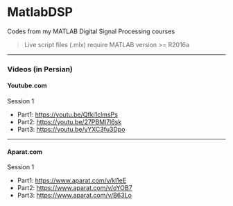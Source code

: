 # MatlabDSP
Codes from my MATLAB Digital Signal Processing courses

> Live script files (.mlx) require MATLAB version >= R2016a
-------------------------------------

### Videos (in Persian)
#### Youtube.com
Session 1
- Part1: https://youtu.be/Qfki1clmsPs
- Part2: https://youtu.be/27PBMl7l6sk
- Part3: https://youtu.be/yYXC3fu3Dpo
-------------------------------------
#### Aparat.com
Session 1
- Part1: https://www.aparat.com/v/kl1eE
- Part2: https://www.aparat.com/v/oYOB7
- Part3: https://www.aparat.com/v/B63Lo
